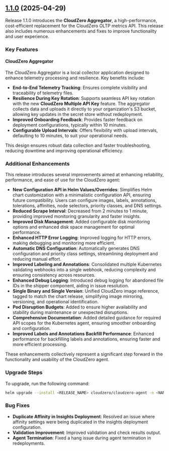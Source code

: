 ## [1.1.0](https://github.com/Cloudzero/cloudzero-agent/compare/v1.0.3...v1.1.0) (2025-04-29)

Release 1.1.0 introduces the **CloudZero Aggregator**, a high-performance, cost-efficient replacement for the CloudZero OLTP metrics API. This release also includes numerous enhancements and fixes to improve functionality and user experience.

### Key Features

#### **CloudZero Aggregator**

The CloudZero Aggregator is a local collector application designed to enhance telemetry processing and resilience. Key benefits include:

- **End-to-End Telemetry Tracking**: Ensures complete visibility and traceability of telemetry files.
- **Resilience During Key Rotation**: Supports seamless API key rotation with the new **CloudZero Multiple API Key** feature. The aggregator collects data and uploads it directly to your organization's S3 bucket, allowing key updates in the secret store without redeployment.
- **Improved Onboarding Feedback**: Provides faster feedback on deployment configurations, typically within 10 minutes.
- **Configurable Upload Intervals**: Offers flexibility with upload intervals, defaulting to 10 minutes, to suit your operational needs.

This design ensures robust data collection and faster troubleshooting, reducing downtime and improving operational efficiency.

### Additional Enhancements

This release introduces several improvements aimed at enhancing reliability, performance, and ease of use for the CloudZero agent:

- **New Configuration API in Helm Values/Overrides**: Simplifies Helm chart customization with a minimalistic configuration API, ensuring future compatibility. Users can configure images, labels, annotations, tolerations, affinities, node selectors, priority classes, and DNS settings.
- **Reduced Scrape Interval**: Decreased from 2 minutes to 1 minute, providing improved monitoring granularity and faster insights.
- **Improved Disk Management**: Added configurable disk monitoring options and enhanced disk space management for optimal performance.
- **Enhanced HTTP Error Logging**: Improved logging for HTTP errors, making debugging and monitoring more efficient.
- **Automatic DNS Configuration**: Automatically generates DNS configuration and priority class settings, streamlining deployment and reducing manual effort.
- **Improved Labeling and Annotations**: Consolidated multiple Kubernetes validating webhooks into a single webhook, reducing complexity and ensuring consistency across resources.
- **Enhanced Debug Logging**: Introduced debug logging for abandoned file IDs in the shipper component, aiding in issue resolution.
- **Single Binary and Single Version**: Unified CloudZero image reference, tagged to match the chart release, simplifying image mirroring, versioning, and operational identification.
- **Pod Disruption Budgets**: Added to ensure higher availability and stability during maintenance or unexpected disruptions.
- **Comprehensive Documentation**: Added detailed guidance for required API scopes for the Kubernetes agent, ensuring smoother onboarding and configuration.
- **Improved Labels and Annotations Backfill Performance**: Enhanced performance for backfilling labels and annotations, ensuring faster and more efficient processing.

These enhancements collectively represent a significant step forward in the functionality and usability of the CloudZero agent.

### Upgrade Steps

To upgrade, run the following command:

```sh
helm upgrade --install <RELEASE_NAME> cloudzero/cloudzero-agent -n <NAMESPACE> --create-namespace -f configuration.example.yaml --version 1.1.0
```

### Bug Fixes

- **Duplicate Affinity in Insights Deployment**: Resolved an issue where affinity settings were being duplicated in the insights deployment configuration.
- **Validation Improvement**: Improved validation and check results output.
- **Agent Termination**: Fixed a hang issue during agent termination in redeployments.
